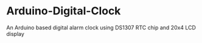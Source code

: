 # Arduino-Digital-Clock
An Arduino based digital alarm clock using DS1307 RTC chip and 20x4 LCD display 

